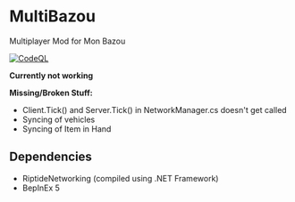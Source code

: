 # MultiBazou
 Multiplayer Mod for Mon Bazou

[![CodeQL](https://github.com/Amenofisch/MultiBazou/actions/workflows/codeql-analysis.yml/badge.svg)](https://github.com/Amenofisch/MultiBazou/actions/workflows/codeql-analysis.yml)

**Currently not working**

**Missing/Broken Stuff:**
- Client.Tick() and Server.Tick() in NetworkManager.cs doesn't get called
- Syncing of vehicles
- Syncing of Item in Hand

## Dependencies

- RiptideNetworking (compiled using .NET Framework)
- BepInEx 5
